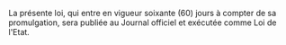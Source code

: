 La présente loi, qui entre en vigueur soixante (60) jours à compter de sa promulgation, sera publiée au Journal officiel et exécutée comme Loi de l'Etat.